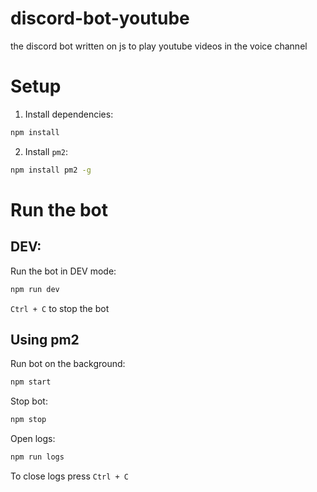# discord-bot-youtube
the discord bot written on js to play youtube videos in the voice channel

# Setup
1. Install dependencies:
```sh
npm install
```
2. Install `pm2`:
```sh
npm install pm2 -g
```
# Run the bot
## DEV:
Run the bot in DEV mode:
```sh
npm run dev
```
`Ctrl + C` to stop the bot

## Using pm2
Run bot on the background:
```sh
npm start
```
Stop bot:
```sh
npm stop
```
Open logs:
```sh
npm run logs
```
To close logs press `Ctrl + C`
